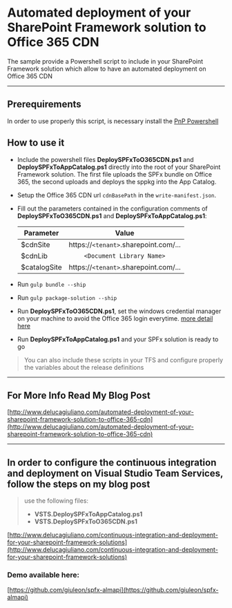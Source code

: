 # Automated deployment of your SharePoint Framework solution to Office 365 CDN

The sample provide a Powershell script to include in your SharePoint Framework solution which allow to have an automated deployment on Office 365 CDN

***
## Prerequirements

In order to use properly this script, is necessary install the [PnP Powershell](https://github.com/SharePoint/PnP-PowerShell)

## How to use it

* Include the powershell files **DeploySPFxToO365CDN.ps1** and **DeploySPFxToAppCatalog.ps1** directly into the root of your SharePoint Framework solution. The first file uploads the SPFx bundle on Office 365, the second uploads and deploys the sppkg into the App Catalog.

* Setup the Office 365 CDN url `cdnBasePath` in the `write-manifest.json`.

* Fill out the parameters contained in the configuration comments of **DeploySPFxToO365CDN.ps1** and **DeploySPFxToAppCatalog.ps1**:

    | Parameter     | Value         |
    | ------------- |:-------------:|
    | $cdnSite      | https://`<tenant>`.sharepoint.com/... |
    | $cdnLib       | `<Document Library Name>` |
    | $catalogSite  | https://`<tenant>`.sharepoint.com/... |

* Run `gulp bundle --ship`

* Run `gulp package-solution --ship`

* Run **DeploySPFxToO365CDN.ps1**, set the windows credential manager on your machine to avoid the Office 365 login everytime. [more detail here](https://github.com/SharePoint/PnP-PowerShell/wiki/How-to-use-the-Windows-Credential-Manager-to-ease-authentication-with-PnP-PowerShell)

* Run **DeploySPFxToAppCatalog.ps1** and your SPFx solution is ready to go

> You can also include these scripts in your TFS and configure properly the variables about the release definitions

***
## For More Info Read My Blog Post
[http://www.delucagiuliano.com/automated-deployment-of-your-sharepoint-framework-solution-to-office-365-cdn](http://www.delucagiuliano.com/automated-deployment-of-your-sharepoint-framework-solution-to-office-365-cdn)

***
## In order to configure the continuous integration and deployment on Visual Studio Team Services, follow the steps on my blog post

> use the following files:
> * **VSTS.DeploySPFxToAppCatalog.ps1**
> * **VSTS.DeploySPFxToO365CDN.ps1**

[http://www.delucagiuliano.com/continuous-integration-and-deployment-for-your-sharepoint-framework-solutions](http://www.delucagiuliano.com/continuous-integration-and-deployment-for-your-sharepoint-framework-solutions)

### Demo available here:
[https://github.com/giuleon/spfx-almapi](https://github.com/giuleon/spfx-almapi)